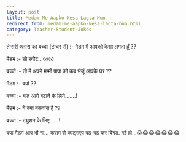 ```yaml
---
layout: post
title: Medam Me Aapko Kesa Lagta Hun
redirect_from: medam-me-aapko-kesa-lagta-hun.html
category: Teacher-Student-Jokes
---
```

तीसरी क्लास का बच्चा (टीचर से) :- मैडम मै आपको कैसा लगता हूँ ??

मैडम :- सो स्वीट…😚😚

बच्चो :- तो मै अपने मम्मी पापा को कब भेजूं आपके घर ??

मैडम :- क्यों ??

बच्चा :- बात आगे बढाने के लिये…….!

मैडम :- ये क्या बकवास है ??

बच्चा :- ट्युशन के लिए……!

क्या मैडम आप भी ना… कसम से व्हाट्सएप पढ-पढ कर बिगड. गई हो…😜😂😂😂😂😂😂